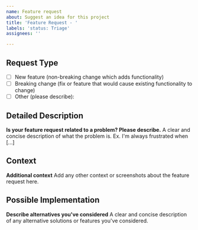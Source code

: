 ```yaml
---
name: Feature request
about: Suggest an idea for this project
title: 'Feature Request - '
labels: 'status: Triage'
assignees: ''

---
```

## Request Type

- [ ] New feature (non-breaking change which adds functionality)
- [ ] Breaking change (fix or feature that would cause existing functionality to change)
- [ ] Other (please describe):

## Detailed Description
<!--- Provide a detailed description of the change or addition you are proposing -->
**Is your feature request related to a problem? Please describe.**
A clear and concise description of what the problem is. Ex. I'm always frustrated when [...]

## Context
<!--- Why is this change important to you? How would you use it? -->
<!--- How can it benefit other users? -->


**Additional context**
Add any other context or screenshots about the feature request here.

## Possible Implementation
<!--- Not obligatory, but suggest an idea for implementing addition or change -->

**Describe alternatives you've considered**
A clear and concise description of any alternative solutions or features you've considered.
